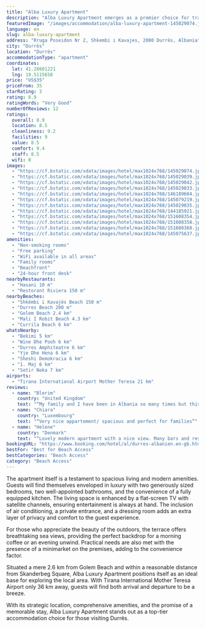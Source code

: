 ```yaml
---
title: "Alba Luxury Apartment"
description: "Alba Luxury Apartment emerges as a premier choice for travelers seeking a blend of comfort and convenience in Durrës."
featuredImage: "/images/accommodation/alba-luxury-apartment-145029074.jpg"
language: en
slug: alba-luxury-apartment
address: "Rruga Poseidon Nr 2, Shkembi i Kavajes, 2000 Durrës, Albania"
city: "Durrës"
location: "Durrës"
accommodationType: "apartment"
coordinates:
  lat: 41.28601221
  lng: 19.5115658
price: "US$35"
priceFrom: 35
starRating: 3
rating: 8.9
ratingWords: "Very Good"
numberOfReviews: 12
ratings:
  overall: 8.9
  location: 8.5
  cleanliness: 9.2
  facilities: 9
  value: 8.5
  comfort: 9.4
  staff: 8.5
  wifi: 0
images:
  - "https://cf.bstatic.com/xdata/images/hotel/max1024x768/145029074.jpg?k=42a8840a14fd4024effe65d24d42fd54ef7f3a9b3e701e04fecc7e8a23eeabdd&o=&hp=1"
  - "https://cf.bstatic.com/xdata/images/hotel/max1024x768/145029039.jpg?k=f499b98f972edb56d7f63ef6e9473b55771345ef2c2d397206ce01a667192b40&o=&hp=1"
  - "https://cf.bstatic.com/xdata/images/hotel/max1024x768/145029042.jpg?k=3ff66973737c937914e42334179f3c1fb917b549478527fa0de1a30e7f0eab46&o=&hp=1"
  - "https://cf.bstatic.com/xdata/images/hotel/max1024x768/145029033.jpg?k=91f364210b1936fd1e957c2cf43a14064ae349cfba62fa814114da2ff05daf00&o=&hp=1"
  - "https://cf.bstatic.com/xdata/images/hotel/max1024x768/146189604.jpg?k=19b3ea09da791e285418592e414e4b947d49e93ca68b9f1a8d52af787fcb58c8&o=&hp=1"
  - "https://cf.bstatic.com/xdata/images/hotel/max1024x768/145079219.jpg?k=2bbc4e938a5534a54168650b7bef43949ab08dd87a8a02202d26fcbf5b2fe83a&o=&hp=1"
  - "https://cf.bstatic.com/xdata/images/hotel/max1024x768/145029035.jpg?k=b4179d24ac57caf2144714091533d16b1eee0fff343d5a5d4cb0750a0ff0979b&o=&hp=1"
  - "https://cf.bstatic.com/xdata/images/hotel/max1024x768/144185921.jpg?k=1f066e8f277a6493777d022c93da53f8b125c97a1137b5c05cf76c0a74e15769&o=&hp=1"
  - "https://cf.bstatic.com/xdata/images/hotel/max1024x768/151608354.jpg?k=2ecffd0147f3ba8172622c3492791a905d186c78cf92ed4aaf518812ad759557&o=&hp=1"
  - "https://cf.bstatic.com/xdata/images/hotel/max1024x768/151608358.jpg?k=13a2340f58b72c42d9c314dfa6dc9aca5a3703af4ca78698350f07123e11c077&o=&hp=1"
  - "https://cf.bstatic.com/xdata/images/hotel/max1024x768/151608368.jpg?k=6ff370350fcbe6c5b1c385b96c470df15c9f8e67b31f7884ce70f0d09ed3d750&o=&hp=1"
  - "https://cf.bstatic.com/xdata/images/hotel/max1024x768/145075637.jpg?k=6b8c60607053dd212449eb48fd0c03454f46213f5fa36ffc5f688e94c3120533&o=&hp=1"
amenities:
  - "Non-smoking rooms"
  - "Free parking"
  - "WiFi available in all areas"
  - "Family rooms"
  - "Beachfront"
  - "24-hour front desk"
nearbyRestaurants:
  - "Hasani 10 m"
  - "Restorant Riviera 150 m"
nearbyBeaches:
  - "Shkëmbi i Kavajës Beach 150 m"
  - "Durres Beach 200 m"
  - "Golem Beach 2.4 km"
  - "Mali I Robit Beach 4.3 km"
  - "Currila Beach 6 km"
whatsNearby:
  - "Bekimi 5 km"
  - "Wine Dhe Pooh 6 km"
  - "Durres Amphiteatre 6 km"
  - "Yje Dhe Hena 6 km"
  - "Sheshi Demokracia 6 km"
  - "1. Maj 6 km"
  - "Sotir Noka 7 km"
airports:
  - "Tirana International Airport Mother Teresa 21 km"
reviews:
  - name: "Blerim"
    country: "United Kingdom"
    text: "“My family and I have been in Albania so many times but this time we were surprised with this luxury apartment, OMG its was ao perfect we couldn't believe it, everything was there starting from washing machine dish washer, microwave, cooker fridge...”"
  - name: "Chiara"
    country: "Luxembourg"
    text: "“Very nice appartement/ spacious and perfect for families”"
  - name: "Helene"
    country: "Denmark"
    text: "“Lovely modern apartment with a nice view. Many bars and restaurants and supermarkets nearby. The beach is close and it is good.”"
bookingURL: "https://www.booking.com/hotel/al/durres-albanien.en-gb.html?aid=8035640"
bestFor: "Best for Beach Access"
bestCategories: "Beach Access"
category: "Beach Access"
---
```


The apartment itself is a testament to spacious living and modern amenities. Guests will find themselves enveloped in luxury with two generously sized bedrooms, two well-appointed bathrooms, and the convenience of a fully equipped kitchen. The living space is enhanced by a flat-screen TV with satellite channels, ensuring entertainment is always at hand. The inclusion of air conditioning, a private entrance, and a dressing room adds an extra layer of privacy and comfort to the guest experience.

For those who appreciate the beauty of the outdoors, the terrace offers breathtaking sea views, providing the perfect backdrop for a morning coffee or an evening unwind. Practical needs are also met with the presence of a minimarket on the premises, adding to the convenience factor.

Situated a mere 2.6 km from Golem Beach and within a reasonable distance from Skanderbeg Square, Alba Luxury Apartment positions itself as an ideal base for exploring the local area. With Tirana International Mother Teresa Airport only 36 km away, guests will find both arrival and departure to be a breeze.

With its strategic location, comprehensive amenities, and the promise of a memorable stay, Alba Luxury Apartment stands out as a top-tier accommodation choice for those visiting Durrës.